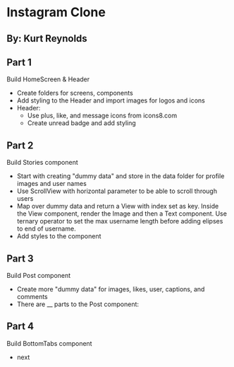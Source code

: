 # Instagram Clone

## By: Kurt Reynolds

## Part 1

Build HomeScreen & Header

- Create folders for screens, components
- Add styling to the Header and import images for logos and icons
- Header:
  - Use plus, like, and message icons from icons8.com
  - Create unread badge and add styling

## Part 2

Build Stories component

- Start with creating "dummy data" and store in the data folder for profile images and user names
- Use ScrollView with horizontal parameter to be able to scroll through users
- Map over dummy data and return a View with index set as key. Inside the View component, render the Image and then a Text component. Use ternary operator to set the max username length before adding elipses to end of username.
- Add styles to the component

## Part 3

Build Post component

- Create more "dummy data" for images, likes, user, captions, and comments
- There are \_\_ parts to the Post component:

## Part 4

Build BottomTabs component

- next

